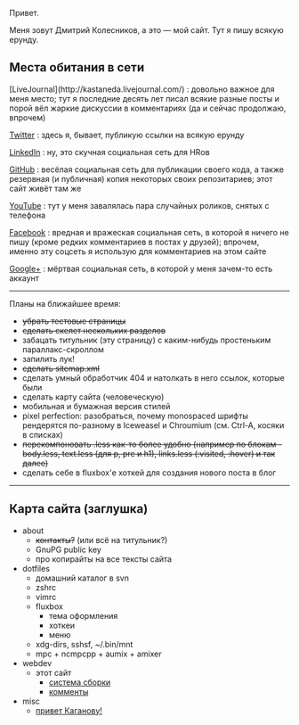 
Привет.

Меня зовут Дмитрий Колесников, а это — мой сайт.
Тут я пишу всякую ерунду.

Места обитания в сети
---------------------

<div class="contacts">
[LiveJournal](http://kastaneda.livejournal.com/)
:   довольно важное для меня место;
    тут я последние десять лет писал всякие разные посты
    и порой вёл жаркие дискуссии в комментариях
    (да и сейчас продолжаю, впрочем)

[Twitter](http://twitter.com/kastaneda)
:   здесь я, бывает, публикую ссылки на всякую ерунду

[LinkedIn](http://ua.linkedin.com/in/dk487)
:   ну, это скучная социальная сеть для HRов

[GitHub](http://github.com/kastaneda)
:   весёлая социальная сеть для публикации своего кода,
    а также резервная (и публичная) копия
    некоторых своих репозитариев; этот сайт живёт там же

[YouTube](http://www.youtube.com/user/bandacomua)
:   тут у меня завалялась пара случайных роликов,
    снятых с телефона

[Facebook](http://www.facebook.com/dmytro.kolesnykov)
:   вредная и вражеская социальная сеть,
    в которой я ничего не пишу
    (кроме редких комментариев в постах у друзей);
    впрочем, именно эту соцсеть я использую
    для комментариев на этом сайте

[Google+](https://plus.google.com/101700868630803601700/about)
:   мёртвая социальная сеть, в которой у меня зачем-то есть аккаунт
</div>

-----

Планы на ближайшее время:

 * ~~убрать тестовые страницы~~
 * ~~сделать скелет нескольких разделов~~
 * забацать титульник (эту страницу) с каким-нибудь простеньким параллакс-скроллом
 * запилить лук!
 * ~~сделать sitemap.xml~~
 * сделать умный обработчик 404 и натолкать в него ссылок, которые были
 * сделать карту сайта (человеческую)
 * мобильная и бумажная версия стилей
 * pixel perfection: разобраться, почему monospaced шрифты рендерятся
   по-разному в Iceweasel и Chroumium (см. Ctrl-A, косяки в списках)
 * ~~перекомпоновать .less как-то более удобно (например по блокам -
   body.less, text.less (для p, pre и h1), links.less (:visited, :hover)
   и так далее)~~
 * сделать себе в fluxbox'е хоткей для создания нового поста в блог

-----

Карта сайта (заглушка)
----------------------

 * about
    - ~~контакты?~~ (или всё на титульник?)
    - GnuPG public key
    - про копирайты на все тексты сайта
 * dotfiles
    - домашний каталог в svn
    - zshrc
    - vimrc
    - fluxbox
        * тема оформления
        * хоткеи
        * меню
    - xdg-dirs, sshsf, ~/.bin/mnt
    - mpc + ncmpcpp + aumix + amixer
 * webdev
    - этот сайт
        * [система сборки](webdev/this/build.html)
        * [комменты](webdev/this/comments.html)
 * misc
    - [привет Каганову!](misc/lleo.html)
